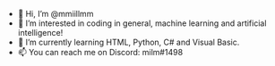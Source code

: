 - 👋 Hi, I’m @mmiillmm
- 👀 I’m interested in coding in general, machine learning and artificial intelligence!
- 🌱 I’m currently learning HTML, Python, C# and Visual Basic.
- 📫 You can reach me on Discord: milm#1498

<!---
mmiillmm/mmiillmm is a ✨ special ✨ repository because its `README.md` (this file) appears on your GitHub profile.
You can click the Preview link to take a look at your changes.
--->
